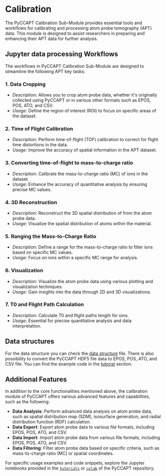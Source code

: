 # Calibration

The PyCCAPT Calibration Sub-Module provides essential tools and workflows for calibrating and processing atom probe
tomography (APT) data. This module is designed to assist researchers in preparing and enhancing their APT data for
further analysis.


## Jupyter data processing Workflows

The workflows in PyCCAPT Calibration Sub-Module are designed to streamline the following APT key tasks:

### 1. Data Cropping

- *Description*: Allows you to crop atom probe data, whether it's originally collected using PyCCAPT or in various other
  formats such as EPOS, POS, ATO, and CSV.
- *Usage*: Define the region of interest (ROI) to focus on specific areas of the dataset.

### 2. Time of Flight Calibration

- *Description*: Perform time-of-flight (TOF) calibration to correct for flight time distortions in the data.
- *Usage*: Improve the accuracy of spatial information in the APT dataset.

### 3. Converting time-of-flight to mass-to-charge ratio

- *Description*: Calibrate the mass-to-charge ratio (MC) of ions in the dataset.
- *Usage*: Enhance the accuracy of quantitative analysis by ensuring precise MC values.

### 4. 3D Reconstruction

- *Description*: Reconstruct the 3D spatial distribution of from the atom probe data.
- *Usage*: Visualize the spatial distribution of atoms within the material.

### 5. Ranging the Mass-to-Charge Ratio

- *Description*: Define a range for the mass-to-charge ratio to filter ions based on specific MC values.
- *Usage*: Focus on ions within a specific MC range for analysis.

### 6. Visualization

- *Description*: Visualize the atom probe data using various plotting and visualization techniques.
- *Usage*: Gain insights into the data through 2D and 3D visualizations.

### 7. T0 and Flight Path Calculation

- *Description*: Calculate T0 and flight paths length for ions.
- *Usage*: Essential for precise quantitative analysis and data interpretation.

## Data structures

For the data structure you can check the [data structure](Control_DATA_STRUCTURE.md) file. There is also possibility to
convert
the PyCCAPT HDF5 file data to EPOS, POS, ATO, and CSV file. You can find the
example code in the [tutorial](tutorials.rst)  section.

## Additional Features

In addition to the core functionalities mentioned above, the calibration module of PyCCAPT offers various advanced
features and capabilities, such as the following:

- **Data Analysis**: Perform advanced data analysis on atom probe data, such as spatial distribution map (SDM), isosurface
  generation, and radial distribution function (RDF) calculation.
- **Data Export**: Export atom probe data to various file formats, including EPOS, POS, ATO, and CSV.
- **Data Import**: Import atom probe data from various file formats, including EPOS, POS, ATO, and CSV.
- **Data Filtering**: Filter atom probe data based on specific criteria, such as mass-to-charge ratio (MC) or spatial
  coordinates.


For specific usage examples and code snippets, explore the Jupyter notebooks provided in
the [`tutorials`](https://github.com/mmonajem/pyccapt/tree/main/pyccapt/calibration/tutorials/jupyter_files)
or [`colab`](https://github.com/mmonajem/pyccapt/tree/main/pyccapt/calibration/tutorials/colab)
of the PyCCAPT repository. 

